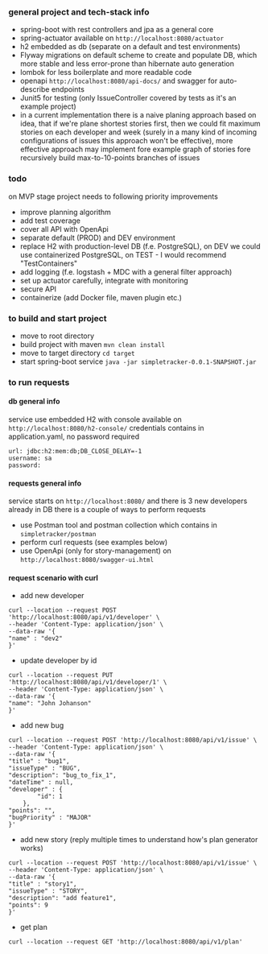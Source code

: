 ### general project and tech-stack info
* spring-boot with rest controllers and jpa as a general core
* spring-actuator available on `http://localhost:8080/actuator`
* h2 embedded as db (separate on a default and test environments)
* Flyway migrations on default scheme to create and populate DB, which more stable
  and less error-prone than hibernate auto generation
* lombok for less boilerplate and more readable code
* openapi `http://localhost:8080/api-docs/` and swagger for auto-describe endpoints 
* Junit5 for testing (only IssueController covered by tests as it's an example project)
* in a current implementation there is a naive planing approach based on idea,
that if we're plane shortest stories first, then we could fit maximum stories on 
each developer and week (surely in a many kind of incoming configurations of issues
this approach won't be effective), more effective approach may implement fore example 
graph of stories fore recursively build max-to-10-points branches of issues

### todo
on MVP stage project needs to following priority improvements
* improve planning algorithm
* add test coverage
* cover all API with OpenApi
* separate default (PROD) and DEV environment
* replace H2 with production-level DB (f.e. PostgreSQL),
  on DEV we could use containerized PostgreSQL, on TEST - I would recommend "TestContainers"
* add logging (f.e. logstash + MDC with a general filter approach)
* set up actuator carefully, integrate with monitoring
* secure API
* containerize (add Docker file, maven plugin etc.)

### to build and start project
* move to root directory
* build project with maven `mvn clean install`
* move to target directory `cd target`
* start spring-boot service `java -jar simpletracker-0.0.1-SNAPSHOT.jar`

### to run requests
#### db general info
service use embedded H2 with console available on `http://localhost:8080/h2-console/`
credentials contains in application.yaml, no password required
```
url: jdbc:h2:mem:db;DB_CLOSE_DELAY=-1
username: sa
password:
```

#### requests general info
service starts on `http://localhost:8080/` and there is 3 new developers already in DB there is a couple of ways to perform requests
* use Postman tool and postman collection which contains in `simpletracker/postman` 
* perform curl requests (see examples below)
* use OpenApi (only for story-management) on `http://localhost:8080/swagger-ui.html`


#### request scenario with curl
* add new developer
```
curl --location --request POST 'http://localhost:8080/api/v1/developer' \
--header 'Content-Type: application/json' \
--data-raw '{
"name" : "dev2"
}'
```
* update developer by id
```
curl --location --request PUT 'http://localhost:8080/api/v1/developer/1' \
--header 'Content-Type: application/json' \
--data-raw '{
"name": "John Johanson"
}'
```

* add new bug
```
curl --location --request POST 'http://localhost:8080/api/v1/issue' \
--header 'Content-Type: application/json' \
--data-raw '{
"title" : "bug1",
"issueType" : "BUG", 
"description": "bug_to_fix_1", 
"dateTime" : null, 
"developer" : {
        "id": 1
    },
"points": "",
"bugPriority" : "MAJOR"
}'
```

* add new story (reply multiple times to understand how's plan generator works)
```
curl --location --request POST 'http://localhost:8080/api/v1/issue' \
--header 'Content-Type: application/json' \
--data-raw '{
"title" : "story1",
"issueType" : "STORY", 
"description": "add feature1",
"points": 9
}'
```

* get plan
```
curl --location --request GET 'http://localhost:8080/api/v1/plan'
```
